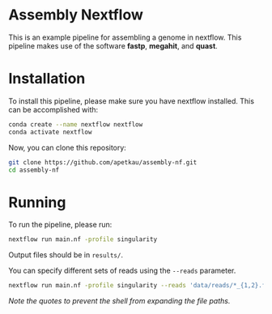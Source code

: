 # Assembly Nextflow

This is an example pipeline for assembling a genome in nextflow. This pipeline makes use of the software **fastp**, **megahit**, and **quast**.

# Installation

To install this pipeline, please make sure you have nextflow installed. This can be accomplished with:

```bash
conda create --name nextflow nextflow
conda activate nextflow
```

Now, you can clone this repository:

```bash
git clone https://github.com/apetkau/assembly-nf.git
cd assembly-nf
```

# Running

To run the pipeline, please run:

```bash
nextflow run main.nf -profile singularity
```

Output files should be in `results/`.

You can specify different sets of reads using the `--reads` parameter.

```bash
nextflow run main.nf -profile singularity --reads 'data/reads/*_{1,2}.fastq.gz'
```

*Note the quotes to prevent the shell from expanding the file paths.*
